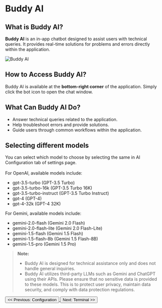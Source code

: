 # Buddy AI

## What is Buddy AI?

**Buddy AI** is an in-app chatbot designed to assist users with technical queries. It provides real-time solutions for problems and errors directly within the application.

![Buddy AI](../../images/buddy-bot.png)

## How to Access Buddy AI?

Buddy AI is available at the **bottom-right corner** of the application. Simply click the bot icon to open the chat window.

## What Can Buddy AI Do?

- Answer technical queries related to the application.
- Help troubleshoot errors and provide solutions.
- Guide users through common workflows within the application.

## Selecting different models

You can select which model to choose by selecting the same in AI Configuration tab of settings page. <br/><br/>
For OpenAI, available models include:

- gpt-3.5-turbo (GPT-3.5 Turbo)
- gpt-3.5-turbo-16k (GPT-3.5 Turbo 16K)
- gpt-3.5-turbo-instruct (GPT-3.5 Turbo Instruct)
- gpt-4 (GPT-4)
- gpt-4-32k (GPT-4 32K)

For Gemini, available models include:

- gemini-2.0-flash (Gemini 2.0 Flash)
- gemini-2.0-flash-lite (Gemini 2.0 Flash-Lite)
- gemini-1.5-flash (Gemini 1.5 Flash)
- gemini-1.5-flash-8b (Gemini 1.5 Flash-8B)
- gemini-1.5-pro (Gemini 1.5 Pro)

> **Note:** 
>- Buddy AI is designed for technical assistance only and does not handle general inquiries.
>- Buddy AI utilizes third-party LLMs such as Gemini and ChatGPT using their APIs. Please ensure that no sensitive data is provided to these models. This is to protect user privacy, maintain data security, and comply with data protection regulations.

<a href="#configuration">
  <button class="btn btn-secondary btn-sm"> << Previous: Configuration </button>
</a>

<a href="#terminal">
  <button class="btn btn-primary btn-sm">Next: Terminal >> </button>
</a>